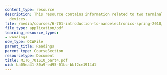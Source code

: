 ```yaml
---
content_type: resource
description: This resource contains information related to two terminal quantum wire
  devices.
file: /media/courses/6-701-introduction-to-nanoelectronics-spring-2010/ba05ea4180a9ed9501bcbbf2ce3914d1_MIT6_701S10_part4.pdf
file_type: application/pdf
learning_resource_types:
- Readings
ocw_type: OCWFile
parent_title: Readings
parent_type: CourseSection
resourcetype: Document
title: MIT6_701S10_part4.pdf
uid: ba05ea41-80a9-ed95-01bc-bbf2ce3914d1
---
```

